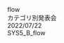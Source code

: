 <div
  class="
    w-[fit-content] text-[4rem] text-black text-opacity-0
    bg-[#2B90B6] bg-cover bg-clip-text
    bg-gradient-to-r from-cyan-400 to-cyan-700
  "
>
  flow
</div>
<!-- <br />
<div
  class="
    text-[2.5rem]
  "
>
  Sub title
</div> -->

<div
  class="
    absolute top-[2.5rem] right-[3.5rem]
    text-right grid gap-y-2
  "
>
  <div>カテゴリ別発表会</div>
  <div>2022/07/22</div>
</div>
<div
  class="
    absolute bottom-[2.5rem] right-[3.5rem]
    text-right
  "
>
  SYS5_B_flow
</div>

<!--
flowの報告会を始めます。
-->